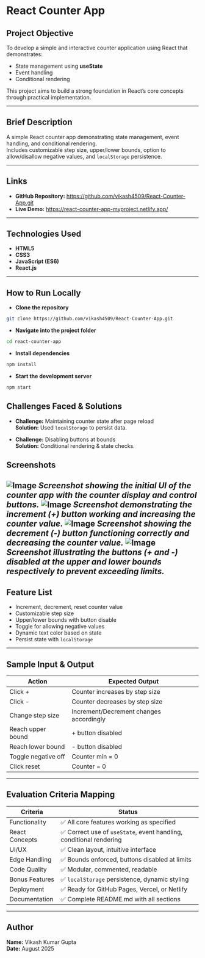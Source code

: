 # React Counter App

## Project Objective
To develop a simple and interactive counter application using React that demonstrates:
- State management using **useState**
- Event handling
- Conditional rendering

This project aims to build a strong foundation in React’s core concepts through practical implementation.

---

## Brief Description
A simple React counter app demonstrating state management, event handling, and conditional rendering.  
Includes customizable step size, upper/lower bounds, option to allow/disallow negative values, and `localStorage` persistence.

---

## Links
- **GitHub Repository:** https://github.com/vikash4509/React-Counter-App.git
- **Live Demo:** https://react-counter-app-myproject.netlify.app/

---

## Technologies Used
- **HTML5**
- **CSS3**
- **JavaScript (ES6)**
- **React.js**

---

## How to Run Locally
- **Clone the repository**
```bash
git clone https://github.com/vikash4509/React-Counter-App.git
```
- **Navigate into the project folder**
```bash
cd react-counter-app
```
- **Install dependencies**
```bash
npm install
```
- **Start the development server**
```bash
npm start
```

## Challenges Faced & Solutions
- **Challenge:** Maintaining counter state after page reload  
  **Solution:** Used `localStorage` to persist data.

- **Challenge:** Disabling buttons at bounds  
  **Solution:** Conditional rendering & state checks.

## Screenshots

![Image](https://github.com/user-attachments/assets/3ce80795-73d1-4133-8605-7008476976fd)
*Screenshot showing the initial UI of the counter app with the counter display and control buttons.* 
![Image](https://github.com/user-attachments/assets/05e77565-ebe5-4cff-b229-92a2e6000e11)
*Screenshot demonstrating the increment (+) button working and increasing the counter value.* 
![Image](https://github.com/user-attachments/assets/3970ccf8-86f2-4e65-8dfb-d4b83c7a4442)
*Screenshot showing the decrement (-) button functioning correctly and decreasing the counter value.* 
![Image](https://github.com/user-attachments/assets/7820e1eb-44ec-4496-9a7f-d2339692219d)
*Screenshot illustrating the buttons (+ and -) disabled at the upper and lower bounds respectively to prevent exceeding limits.* 
---

## Feature List
- Increment, decrement, reset counter value
- Customizable step size
- Upper/lower bounds with button disable
- Toggle for allowing negative values
- Dynamic text color based on state
- Persist state with `localStorage`

---

## Sample Input & Output

| Action              | Expected Output                   |
|---------------------|---------------------------------|
| Click +             | Counter increases by step size  |
| Click -             | Counter decreases by step size  |
| Change step size    | Increment/Decrement changes accordingly |
| Reach upper bound   | + button disabled                |
| Reach lower bound   | - button disabled                |
| Toggle negative off | Counter min = 0                  |
| Click reset         | Counter = 0                     |

---

## Evaluation Criteria Mapping

| Criteria          | Status                               |
|-------------------|------------------------------------|
| Functionality     | ✅ All core features working as specified |
| React Concepts    | ✅ Correct use of `useState`, event handling, conditional rendering |
| UI/UX             | ✅ Clean layout, intuitive interface |
| Edge Handling     | ✅ Bounds enforced, buttons disabled at limits |
| Code Quality      | ✅ Modular, commented, readable    |
| Bonus Features    | ✅ `localStorage` persistence, dynamic styling |
| Deployment        | ✅ Ready for GitHub Pages, Vercel, or Netlify |
| Documentation     | ✅ Complete README.md with all sections |

---

## Author

**Name:** Vikash Kumar Gupta  
**Date:** August 2025
